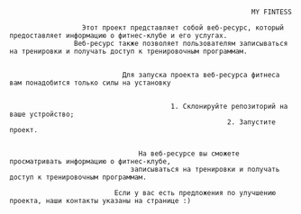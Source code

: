                                                                 MY FINTESS

                      Этот проект представляет собой веб-ресурс, который предоставляет информацию о фитнес-клубе и его услугах. 
                    Веб-ресурс также позволяет пользователям записываться на тренировки и получать доступ к тренировочным программам.
                    

                                Для запуска проекта веб-ресурса фитнеса вам понадобится только силы на установку


                                            1. Склонируйте репозиторий на ваше устройство;
                                                          2. Запустите проект.


                                    На веб-ресурсе вы сможете просматривать информацию о фитнес-клубе, 
                                  записываться на тренировки и получать доступ к тренировочным программам.
                
                              Если у вас есть предложения по улучшению проекта, наши контакты указаны на странице :)
